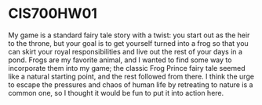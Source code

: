 # CIS700HW01
My game is a standard fairy tale story with a twist: you start out as the heir to the throne, but your goal is to get yourself turned into a frog so that you can skirt your royal responsibilities and live out the rest of your days in a pond. Frogs are my favorite animal, and I wanted to find some way to incorporate them into my game; the classic Frog Prince fairy tale seemed like a natural starting point, and the rest followed from there. I think the urge to escape the pressures and chaos of human life by retreating to nature is a common one, so I thought it would be fun to put it into action here.
